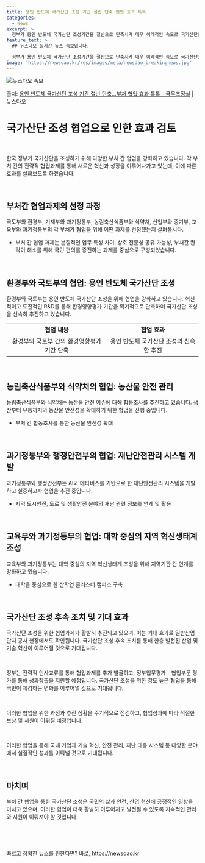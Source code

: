 ```yaml
---
title: 용인 반도체 국가산단 조성 기간 절반 단축 협업 효과 톡톡
categories:
  - News
excerpt: >
  정부가 용인 반도체 국가산단 조성기간을 절반으로 단축시켜 매우 이례적인 속도로 국가산단을 조성한다. 이에 국…
feature_text: >
  ## 뉴스다오 실시간 뉴스 속보입니다.

  정부가 용인 반도체 국가산단 조성기간을 절반으로 단축시켜 매우 이례적인 속도로 국가산단을 조성한다. 이에 국…
image: 'https://newsdao.kr/res/images/meta/newsdao_breakingnews.jpg'
---
```


![뉴스다오 속보](https://newsdao.kr/res/images/meta/newsdao_breakingnews.jpg)

<p>출처: <a href="https://newsdao.kr/3598" rel="dofollow">용인 반도체 국가산단 조성 기간 절반 단축…부처 협업 효과 톡톡 - 국무조정실</a> | 뉴스다오</p>

<h1>국가산단 조성 협업으로 인한 효과 검토</h1>
<p data-ke-size="size16">&nbsp;</p>
한국 정부가 국가산단을 조성하기 위해 다양한 부처 간 협업을 강화하고 있습니다. 각 부처 간의 전략적 협업과제를 통해 새로운 혁신과 성장을 이루어나가고 있는데, 이에 따른 효과를 살펴보도록 하겠습니다.
<p data-ke-size="size16">&nbsp;</p>

<h2 data-ke-size="size26">부처간 협업과제의 선정 과정</h2>
<p>국토부와 환경부, 기재부와 과기정통부, 농림축산식품부와 식약처, 산업부와 중기부, 교육부와 과기정통부의 각 부처가 협업을 위해 어떤 과제를 선정했는지 살펴봅시다.</p>
<ul>
<li> 부처 간 협업 과제는 본질적인 업무 특성 차이, 상호 전문성 공유 가능성, 부처간 칸막이 해소를 위해 국민 편의를 증진하는 과제를 중심으로 구성되었습니다.</li>
</ul>
<p data-ke-size="size16">&nbsp;</p>

<h2 data-ke-size="size26">환경부와 국토부의 협업: 용인 반도체 국가산단 조성</h2>
<p>환경부와 국토부는 용인 반도체 국가산단 조성을 위해 협업을 강화하고 있습니다. 혁신적이고 도전적인 R&D를 통해 환경영향평가 기간을 획기적으로 단축하여 국가산단 조성을 신속히 추진하고 있습니다.</p>
<table>
  <tr>
    <td style="text-align: center; height: 17px;"><b>협업 내용</b></td>
    <td style="text-align: center; height: 17px;"><b>협업 효과</b></td>
  </tr>
  <tr>
    <td style="text-align: center;">환경부와 국토부 간의 환경영향평가 기간 단축</td>
    <td style="text-align: center;">용인 반도체 국가산단 조성의 신속한 추진</td>
  </tr>
</table>
<p data-ke-size="size16">&nbsp;</p>

<h2 data-ke-size="size26">농림축산식품부와 식약처의 협업: 농산물 안전 관리</h2>
<p>농림축산식품부와 식약처는 농산물 안전 이슈에 대해 합동조사를 추진하고 있습니다. 생산부터 유통까지의 농산물 안전성을 확대하기 위한 협업을 진행 중입니다.</p>
<ul>
<li>부처 간 합동조사를 통한 농산물 안전성 확대</li>
</ul>
<p data-ke-size="size16">&nbsp;</p>

<h2 data-ke-size="size26">과기정통부와 행정안전부의 협업: 재난안전관리 시스템 개발</h2>
<p>과기정통부와 행정안전부는 AI와 메타버스를 기반으로 한 재난안전관리 시스템을 개발하고 실증하고자 협업을 추진 중입니다.</p>
<ul>
<li>지역 도시안전, 도로 및 생활안전 분야의 재난 관련 정보를 연계 및 활용</li>
</ul>
<p data-ke-size="size16">&nbsp;</p>

<h2 data-ke-size="size26">교육부와 과기정통부의 협업: 대학 중심의 지역 혁신생태계 조성</h2>
<p>교육부와 과기정통부는 대학 중심의 지역 혁신생태계 조성을 위해 지역기관 간 연계를 강화하고 있습니다.</p>
<ul>
<li>대학을 중심으로 한 산학연 클러스터 캠퍼스 구축</li>
</ul>
<p data-ke-size="size16">&nbsp;</p>

<h2 data-ke-size="size26">국가산단 조성 후속 조치 및 기대 효과</h2>
<p>국가산단 조성을 위한 협업과제가 활발히 추진되고 있으며, 이는 기대 효과로 일반산업단지 공사 현장에서도 확인됩니다. 국가산단 조성 후속 조치를 통해 한층 발전된 산업 및 기술 혁신이 이루어질 것으로 기대됩니다.</p>
<p data-ke-size="size16">&nbsp;</p>
<p>정부는 전략적 인사교류를 통해 협업과제를 추가 발굴하고, 정부업무평가 - 협업부문 평가를 통해 성과창출을 지원할 예정입니다. 국가산단 조성을 위한 강도 높은 협업을 통해 국민이 체감하는 변화를 이루어낼 것으로 기대됩니다.</p>
<p data-ke-size="size16">&nbsp;</p>
<p>이러한 협업을 위한 과정과 추진 상황을 주기적으로 점검하고, 협업성과에 따라 적절한 보상 및 지원이 이뤄질 예정입니다.</p>
<p data-ke-size="size16">&nbsp;</p>
<p>이러한 협업을 통해 국내 기업과 기술 혁신, 안전 관리, 재난 대응 시스템 등 다양한 분야에서 실질적인 성과를 이뤄낼 것으로 기대됩니다.</p>
<p data-ke-size="size16">&nbsp;</p>
<h2 data-ke-size="size26">마치며</h2>
<p>부처 간 협업을 통한 국가산단 조성은 국민의 삶과 안전, 산업 혁신에 긍정적인 영향을 미치고 있으며, 이러한 협업이 더욱 활발히 이루어지고 발전될 수 있도록 지속적인 관리와 지원이 이뤄져야 할 것입니다.</p>
<p data-ke-size="size16">&nbsp;</p>
<p data-ke-size="size16">&nbsp;</p> 

빠르고 정확한 뉴스를 원한다면? 바로, <a href="https://newsdao.kr" rel="dofollow">https://newsdao.kr</a>


